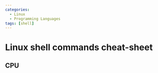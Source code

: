 ```yaml
---
categories:
  - Linux
  - Programming Languages
tags: [shell]
---
```


# Linux shell commands cheat-sheet

## CPU

